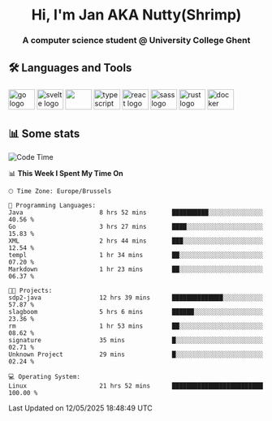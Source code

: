 <h1 align="center">Hi, I'm Jan AKA Nutty(Shrimp)</h1>
<h3 align="center">A computer science student @ University College Ghent</h3>

<h2 align="left">🛠️ Languages and Tools</h2>

###

<div align="left">
  <img src="https://cdn.jsdelivr.net/gh/devicons/devicon/icons/go/go-original.svg" height="40" width="52" alt="go logo"  />
  <img src="https://cdn.jsdelivr.net/gh/devicons/devicon@latest/icons/svelte/svelte-original.svg"  height="40" width="52" alt="svelte logo" />
  <img src="https://cdn.jsdelivr.net/gh/devicons/devicon@latest/icons/tailwindcss/tailwindcss-original.svg" height="40" width="52" />
  <img src="https://cdn.jsdelivr.net/gh/devicons/devicon/icons/typescript/typescript-original.svg" height="40" width="52" alt="typescript logo"  />
  <img src="https://cdn.jsdelivr.net/gh/devicons/devicon/icons/react/react-original.svg" height="40" width="52" alt="react logo"  />
  <img src="https://cdn.jsdelivr.net/gh/devicons/devicon/icons/sass/sass-original.svg" height="40" width="52" alt="sass logo"  />
  <img src="https://cdn.jsdelivr.net/gh/devicons/devicon@latest/icons/rust/rust-original.svg" height="40" width="52" alt="rust logo" />
  <img src="https://cdn.jsdelivr.net/gh/devicons/devicon/icons/docker/docker-original.svg" height="40" width="52" alt="docker logo"  />
</div>

<h2>📊 Some stats</h2>

<!--START_SECTION:waka-->
![Code Time](http://img.shields.io/badge/Code%20Time-5%2C909%20hrs%204%20mins-blue)

📊 **This Week I Spent My Time On** 

```text
🕑︎ Time Zone: Europe/Brussels

💬 Programming Languages: 
Java                     8 hrs 52 mins       ██████████░░░░░░░░░░░░░░░   40.56 % 
Go                       3 hrs 27 mins       ████░░░░░░░░░░░░░░░░░░░░░   15.83 % 
XML                      2 hrs 44 mins       ███░░░░░░░░░░░░░░░░░░░░░░   12.54 % 
templ                    1 hr 34 mins        ██░░░░░░░░░░░░░░░░░░░░░░░   07.20 % 
Markdown                 1 hr 23 mins        ██░░░░░░░░░░░░░░░░░░░░░░░   06.37 % 

🐱‍💻 Projects: 
sdp2-java                12 hrs 39 mins      ██████████████░░░░░░░░░░░   57.87 % 
slagboom                 5 hrs 6 mins        ██████░░░░░░░░░░░░░░░░░░░   23.36 % 
rm                       1 hr 53 mins        ██░░░░░░░░░░░░░░░░░░░░░░░   08.62 % 
signature                35 mins             █░░░░░░░░░░░░░░░░░░░░░░░░   02.71 % 
Unknown Project          29 mins             █░░░░░░░░░░░░░░░░░░░░░░░░   02.24 % 

💻 Operating System: 
Linux                    21 hrs 52 mins      █████████████████████████   100.00 % 
```


 Last Updated on 12/05/2025 18:48:49 UTC
<!--END_SECTION:waka-->
